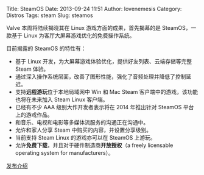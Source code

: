Title: SteamOS
Date: 2013-09-24 11:51
Author: lovenemesis
Category: Distros
Tags: steam
Slug: steamos

Valve 本周将陆续揭晓其在 Linux 游戏方面的成果，首先揭幕的是
SteamOS，一款基于 Linux 为客厅大屏幕游戏优化的免费操作系统。

目前揭露的 SteamOS 的特性有：

-   基于 Linux 开发，为大屏幕游戏体验优化，提供好友列表、云端存储等完整
    Steam 体验。
-   通过深入操作系统层面，改善了图形性能，强化了音频处理并降低了控制延迟。
-   支持**远程游玩**位于本地局域网中 Win 和 Mac Steam
    客户端中的游戏，该功能也将在未来加入 Steam Linux 客户端。
-   已经有不少 AAA 级别大作开发者表示将在 2014 年推出针对 SteamOS
    平台上的游戏作品。
-   和音乐、电视和电影等多媒体流服务的沟通正在沟通中。
-   允许和家人分享 Steam 中购买的内容，并设置分享级别。
-   当前支持 Steam Linux 的游戏亦可以在 SteamOS 上游玩。
-   允许**免费下载**，并且对于硬件制造商**开放授权**（a freely
    licensable operating system for manufacturers）。

[发布介绍](http://store.steampowered.com/livingroom/SteamOS/)
